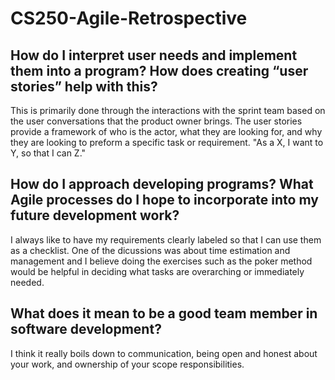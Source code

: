 # CS250-Agile-Retrospective

## How do I interpret user needs and implement them into a program? How does creating “user stories” help with this?
This is primarily done through the interactions with the sprint team based on the user conversations that the product owner brings. The user stories provide a framework of who is the actor, what they are looking for, and why they are looking to preform a specific task or requirement. "As a X, I want to Y, so that I can Z."

## How do I approach developing programs? What Agile processes do I hope to incorporate into my future development work?
I always like to have my requirements clearly labeled so that I can use them as a checklist. One of the dicussions was about time estimation and management and I believe doing the exercises such as the poker method would be helpful in deciding what tasks are overarching or immediately needed.

## What does it mean to be a good team member in software development?
I think it really boils down to communication, being open and honest about your work, and ownership of your scope responsibilities.
